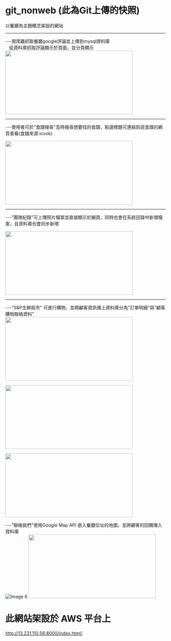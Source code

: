 # git_nonweb (此為Git上傳的快照)
以餐廳為主題概念架設的網站<br>
<hr>
---用爬蟲抓取餐廳google評論並上傳到mysql資料庫<br>
&nbsp;&nbsp;   從資料庫抓取評論顯示於頁面，並分頁顯示<br>
<img src="https://user-images.githubusercontent.com/97113101/159981982-cbcbdf0c-10b4-44e2-bbd6-730343454e59.png" width="400" height="200" /><br/>
<hr>
---使用者可於"食譜搜尋"及時搜尋想要找的食譜，點選標題可連結到該食譜的網頁查看(食譜來源:icook)<br>

<img src="https://user-images.githubusercontent.com/97113101/159980475-b4796c97-9a83-4bdb-a38d-2ebc15964e27.png" width="400" height="200" /><br/>
<hr>
---"團隊紀錄"可上傳照片檔案並直接顯示於網頁，同時也會在系統目錄中新增檔案，且資料庫也會同步新增<br>

<img src="https://user-images.githubusercontent.com/97113101/159982286-6b5d459b-434c-4b56-af31-2d062a99d6e9.png" width="400" height="200" /><br/>
<hr>
---"S&P生鮮超市" 可進行購物，並將顧客資訊傳上資料庫分為"訂單明細"與"顧客購物聯絡資料"<br>
<img src="https://user-images.githubusercontent.com/97113101/159983808-c1508c85-53c0-4c38-8154-fdd134ccbf17.png" width="400" height="200" /><br/>

<img src="https://user-images.githubusercontent.com/97113101/159983830-98a615d2-3e6b-464d-8e7d-7391740ea459.png" width="400" height="200" /><br/>

<img src="https://user-images.githubusercontent.com/97113101/159983848-95f95b71-a362-4043-90b6-d9bd2567b14d.png" width="400" height="200" /><br/>

---"聯絡我們"使用Google Map API 嵌入餐廳位址的地圖，並將顧客的回饋傳入資料庫<br>![Image 6]()
<img src="https://user-images.githubusercontent.com/97113101/159983864-c21aad08-88af-403d-9b76-f6e10d03a291.png" width="400" height="200" /><br/>

# 此網站架設於 AWS 平台上
http://13.231.110.56:8000/index.html/

